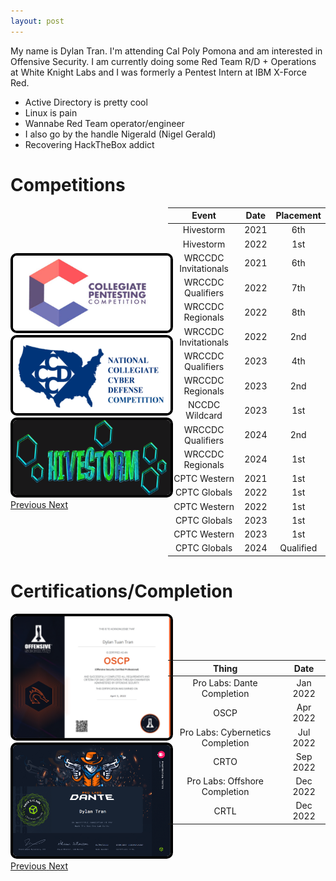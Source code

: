 ```yaml
---
layout: post
---
```

<head>
  <style> /*center text, make 3 columns of equal width, remove the white border this theme has by default*/
    th {text-align: center; border-bottom: 0px;}
    td {text-align: center; border-bottom: 0px;}
    .card{background-color: inherit}
    .btn-link{color:#FFFFFF}
    .btn-link:hover{color: #dad42b; text-decoration: underline;}
    .card-header{background-color: rgba(0,0,0,.25);}
    html  {height: 100%;}
    body {height: 100%;}
    .carousel-item img { border: 4px solid #000000; border-radius: 10px; }
  </style>
</head>
  
  My name is Dylan Tran. I'm attending Cal Poly Pomona and am interested in Offensive Security. I am currently doing some Red Team R/D + Operations at White Knight Labs and I was formerly a Pentest Intern at IBM X-Force Red.
  
  - Active Directory is pretty cool
  - Linux is pain
  - Wannabe Red Team operator/engineer
  - I also go by the handle Nigerald (Nigel Gerald)
  - Recovering HackTheBox addict


# Competitions

<div style="display: flex; justify-content: center; align-items: center; justify-content: center;">
  <div id="carouselExampleControls" class="carousel slide" data-ride="carousel" style="max-width: 50%; max-height: 50%;">
    <div class="carousel-inner">
      <div class="carousel-item active">
        <img src="https://github.com/susMdT/secondsite.github.io/blob/master/assets/img/CPTC.png?raw=true" class="d-block w-100" alt="...">
      </div>
      <div class="carousel-item">
        <img src="https://github.com/susMdT/secondsite.github.io/blob/master/assets/img/CCDC.png?raw=true" class="d-block w-100" alt="...">
      </div>
      <div class="carousel-item">
        <img src="https://github.com/susMdT/secondsite.github.io/blob/master/assets/img/Hivestorm.png?raw=true" class="d-block w-100" alt="...">
      </div>
    </div>
    <a class="carousel-control-prev" href="#carouselExampleControls" role="button" data-slide="prev">
      <span class="carousel-control-prev-icon" aria-hidden="true"></span>
      <span class="sr-only">Previous</span>
    </a>
    <a class="carousel-control-next" href="#carouselExampleControls" role="button" data-slide="next">
      <span class="carousel-control-next-icon" aria-hidden="true"></span>
      <span class="sr-only">Next</span>
    </a>
  </div>

  <table style="max-width: 50%; margin-left: 20px; margin: 0 auto;">
    <thead>
      <tr>
        <th>Event</th>
        <th>Date</th>
        <th>Placement</th>
      </tr>
    </thead>
    <tbody>
      <tr>
        <td>Hivestorm</td>
        <td>2021</td>
        <td>6th</td>
      </tr>
        <tr>
        <td>Hivestorm</td>
        <td>2022</td>
        <td>1st</td>
      </tr>
      <tr>
        <td>WRCCDC Invitationals</td>
        <td>2021</td>
        <td>6th</td>
      </tr>
      <tr>
        <td>WRCCDC Qualifiers</td>
        <td>2022</td>
        <td>7th</td>
      </tr>
      <tr>
        <td>WRCCDC Regionals</td>
        <td>2022</td>
        <td>8th</td>
      </tr>
      <tr>
        <td>WRCCDC Invitationals</td>
        <td>2022</td>
        <td>2nd</td>
      </tr>
      <tr>
        <td>WRCCDC Qualifiers</td>
        <td>2023</td>
        <td>4th</td>
      </tr>
      <tr>
        <td>WRCCDC Regionals</td>
        <td>2023</td>
        <td>2nd</td>
      </tr>
      <tr>
        <td>NCCDC Wildcard</td>
        <td>2023</td>
        <td>1st</td>
      </tr>
      <tr>
      <td>WRCCDC Qualifiers</td>
        <td>2024</td>
        <td>2nd</td>
      </tr>
      <tr>
      <td>WRCCDC Regionals</td>
        <td>2024</td>
        <td>1st</td>
      </tr>
      <tr>
        <td>CPTC Western</td>
        <td>2021</td>
        <td>1st</td>
      </tr>
      <tr>
      <td>CPTC Globals</td>
        <td>2022</td>
        <td>1st</td>
      </tr>
      <tr>
        <td>CPTC Western</td>
        <td>2022</td>
        <td>1st</td>
      </tr>
      <tr>
        <td>CPTC Globals</td>
        <td>2023</td>
        <td>1st</td>
      </tr>
      <tr>
      <td>CPTC Western</td>
        <td>2023</td>
        <td>1st</td>
      </tr>
      <tr>
        <td>CPTC Globals</td>
        <td>2024</td>
        <td>Qualified</td>
      </tr>
    </tbody>
  </table>
</div>


# Certifications/Completion

<div style="display: flex; justify-content: center; align-items: center; justify-content: center;">
  <div id="carouselExampleControls2" class="carousel slide" data-ride="carousel" style="max-width: 50%; max-height: 50%;" >
    <div class="carousel-inner">
      <div class="carousel-item active">
        <img src="https://github.com/susMdT/secondsite.github.io/blob/master/assets/img/oscp%20screenshot.PNG?raw=true" class="d-block w-100" alt="...">
      </div>
      <div class="carousel-item">
        <img src="https://github.com/susMdT/secondsite.github.io/blob/master/assets/img/Dante.PNG?raw=true" class="d-block w-100" alt="...">
      </div>
    </div>
    <a class="carousel-control-prev" href="#carouselExampleControls2" role="button" data-slide="prev">
      <span class="carousel-control-prev-icon" aria-hidden="true"></span>
      <span class="sr-only">Previous</span>
    </a>
    <a class="carousel-control-next" href="#carouselExampleControls2" role="button" data-slide="next">
      <span class="carousel-control-next-icon" aria-hidden="true"></span>
      <span class="sr-only">Next</span>
    </a>
  </div>
  <table style="max-width: 50%; margin-left: 20px; margin: 0 auto;">
    <thead>
      <tr>
        <th>Thing</th>
        <th>Date</th>
      </tr>
    </thead>
    <tbody>
      <tr>
        <td>Pro Labs: Dante Completion</td>
        <td>Jan 2022</td>
      </tr>
      <tr>
        <td>OSCP</td>
        <td>Apr 2022</td>
      </tr>
      <tr>
        <td>Pro Labs: Cybernetics Completion</td>
        <td>Jul 2022</td>
      </tr>
      <tr>
        <td>CRTO</td>
        <td>Sep 2022</td>
      </tr>
      <tr>
        <td>Pro Labs: Offshore Completion</td>
        <td>Dec 2022</td>
      </tr>
      <tr>
        <td>CRTL</td>
        <td>Dec 2022</td>
      </tr>
    </tbody>
  </table>
</div>
